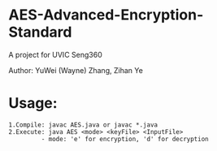 # AES-Advanced-Encryption-Standard
  A project for UVIC Seng360
  
  Author: YuWei (Wayne) Zhang, Zihan Ye

# Usage:  
    1.Compile: javac AES.java or javac *.java
    2.Execute: java AES <mode> <keyFile> <InputFile>
             - mode: 'e' for encryption, 'd' for decryption
             
  
